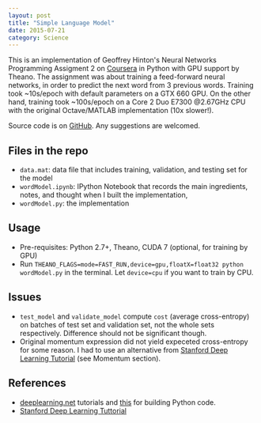 ```yaml
---
layout: post
title: "Simple Language Model"
date: 2015-07-21
category: Science
---
```


This is an implementation of Geoffrey Hinton\'s Neural Networks Programming Assigment 2 on [Coursera](https://www.coursera.org/course/neuralnets) in Python with GPU support by Theano. The assignment was about training a feed-forward neural networks, in order to predict the next word from 3 previous words. Training took ~10s/epoch with default parameters on a GTX 660 GPU. On the other hand, training took ~100s/epoch on a Core 2 Duo E7300 @2.67GHz CPU with the original Octave/MATLAB implementation (10x slower!). 

Source code is on [GitHub](https://github.com/hoamle/Neural-Net-PA2). Any suggestions are welcomed. 

## Files in the repo
- `data.mat`: data file that includes training, validation, and testing set for the model
- `wordModel.ipynb`: IPython Notebook that records the main ingredients, notes, and thought when I built the implementation,
- `wordModel.py`: the implementation

## Usage
- Pre-requisites: Python 2.7+, Theano, CUDA 7 (optional, for training by GPU)
- Run `THEANO_FLAGS=mode=FAST_RUN,device=gpu,floatX=float32 python wordModel.py` in the terminal. Let `device=cpu` if you want to train by CPU.
    
## Issues
- `test_model` and `validate_model` compute `cost` (average cross-entropy) on batches of test set and validation set, not the whole sets respectively. Difference should not be significant though.
- Original momentum expression did not yield expeceted cross-entropy for some reason. I had to use an alternative from [Stanford Deep Learning Tutorial](http://ufldl.stanford.edu/tutorial/supervised/OptimizationStochasticGradientDescent/) (see Momentum section).

## References
- [deeplearning.net](http://deeplearning.net) tutorials and [this](http://nbviewer.ipython.org/github/craffel/theano-tutorial/blob/master/Theano%20Tutorial.ipynb#example-mlp) for building Python code.
- [Stanford Deep Learning Tuttorial](http://ufldl.stanford.edu/tutorial/supervised/OptimizationStochasticGradientDescent/)
